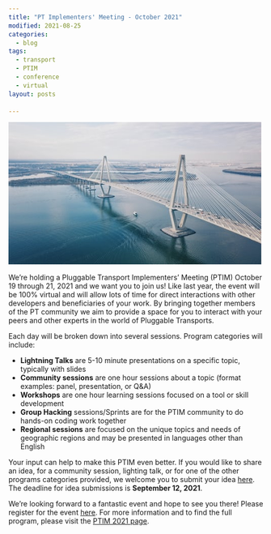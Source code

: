 ```yaml
---
title: "PT Implementers' Meeting - October 2021"
modified: 2021-08-25
categories:
  - blog
tags:
  - transport
  - PTIM
  - conference
  - virtual
layout: posts

---
```


![Bridge](/assets/images/2021-08-25-ptim2021-blog.png)

We’re holding a Pluggable Transport Implementers’ Meeting (PTIM) October 19 through 21, 2021 and we want you to join us! Like last year, the event will be 100% virtual and will allow lots of time for direct interactions with other developers and beneficiaries of your work. By bringing together members of the PT community we aim to provide a space for you to interact with your peers and other experts in the world of Pluggable Transports.

Each day will be broken down into several sessions. Program categories will include: 

- **Lightning Talks** are 5-10 minute presentations on a specific topic, typically with slides
- **Community sessions** are one hour sessions about a topic (format examples: panel, presentation, or Q&A)
- **Workshops** are one hour learning sessions focused on a tool or skill development
- **Group Hacking** sessions/Sprints are for the PTIM community to do hands-on coding work together
- **Regional sessions** are focused on the unique topics and needs of geographic regions and may be presented in languages other than English

Your input can help to make this PTIM even better. If you would like to share an idea, for a community session, lighting talk, or for one of the other programs categories provided, we welcome you to submit your idea [here](https://cryptpad.fr/form/#/2/form/view/f9yaxadQGCClhvrt26sxwT2Gxq+CHC1q+eQ2sUonBnE/). The deadline for idea submissions is **September 12, 2021**.

We’re looking forward to a fantastic event and hope to see you there! Please register for the event [here](https://cryptpad.fr/form/#/2/form/view/xcj8ordQ48MiCBHlqQjGIQg1tb6bmAFzB3FNiQiD6UQ/). For more information and to find the full program, please visit the [PTIM 2021 page](https://www.pluggabletransports.info/ptim2021/).
